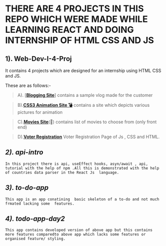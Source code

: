  #  THERE ARE 4 PROJECTS IN THIS REPO WHICH WERE MADE WHILE LEARNING REACT AND DOING INTERNSHIP OF HTML CSS AND JS

<style>


  .emoji {
    font-size: calc(14px);
}
.emoji::after {
    animation-timing-function: linear;
    animation-iteration-count: infinite;
}
.bomb::after {
    content: '💣';
    --emoji: '💥';
    animation-name: twoFrames;
    animation-duration: 2s;
}
@keyframes twoFrames {
    50% {
        content: var(--emoji);
    }
}


</style>


## **1). Web-Dev-I-4-Proj**
 
  It contains 4 projects which are designed for an internship using HTML CSS and JS.

  These are as follows:-

>A). [**<u><a href="https://blog-shreyansh252001.000webhostapp.com/">Blogging Site</a></u>**]
      contains a sample vlog made for the customer

>B).**<u><a href="https://css3animationsshreyansh252001.000webhostapp.com/" class="emoji bomb">CSS3 Animation Site&nbsp;</a></u>**
      contains a site which depicts various pictures for animation

>C).**<u><a href="https://shreyansh252001movies.000webhostapp.com/">Movies Site</a></u>**(:cinema:)
      contains list of movies to choose from (only front end)
 
>D).**<u><a href="https://voterregistrationshreyansh252001.000webhostapp.com/">Voter Registration</a></u>**
      Voter Registration Page of Js , CSS and HTML.
</list>

## _2). api-intro_
    In this project there is api, useEffect hooks, asyn/await , api, tutorial with the help of npm .All this is demonstrated with the help of countries data parser in the React Js  language.
    
## _3). to-do-app_
    This app is an app conatining  basic skeleton of a to-do and not much frmated lacking some  features.

## _4). todo-app-day2_
    This app contains developed version of above app but this contains more features comparedto above app which lacks some features or organised feature/ styling.